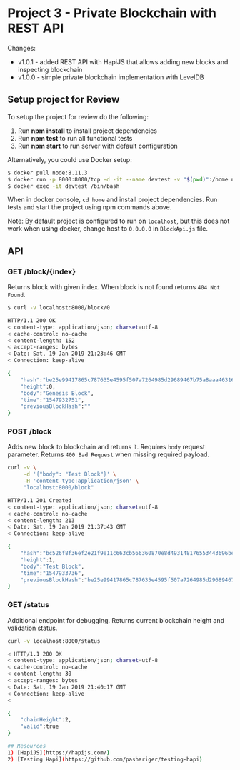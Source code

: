 # Project 3 - Private Blockchain with REST API

Changes: 
- v1.0.1 - added REST API with HapiJS that allows adding new blocks and inspecting blockchain
- v1.0.0 - simple private blockchain implementation with LevelDB

## Setup project for Review

To setup the project for review do the following:
1. Run __npm install__ to install project dependencies
2. Run __npm test__ to run all functional tests
3. Run __npm start__ to run server with default configuration

Alternatively, you could use Docker setup:
```bash
$ docker pull node:8.11.3
$ docker run -p 8000:8000/tcp -d -it --name devtest -v "$(pwd)":/home node:8.9.0
$ docker exec -it devtest /bin/bash
```

When in docker console, `cd home` and install project dependencies.
Run tests and start the project using npm commands above.

Note: By default project is configured to run on `localhost`, but this does not work when using docker, change host to `0.0.0.0` in `BlockApi.js` file.


## API

### GET /block/{index}
Returns block with given index. When block is not found returns `404 Not Found`.

```bash
$ curl -v localhost:8000/block/0

HTTP/1.1 200 OK
< content-type: application/json; charset=utf-8
< cache-control: no-cache
< content-length: 152
< accept-ranges: bytes
< Date: Sat, 19 Jan 2019 21:23:46 GMT
< Connection: keep-alive

{
    "hash":"be25e99417865c787635e4595f507a7264985d29689467b75a8aaa46316a6155",
    "height":0,
    "body":"Genesis Block",
    "time":"1547932751",
    "previousBlockHash":""
}
```

### POST /block
Adds new block to blockchain and returns it. Requires `body` request parameter.
Returns `400 Bad Request` when missing required payload.

```bash
curl -v \
     -d '{"body": "Test Block"}' \
     -H 'content-type:application/json' \
     "localhost:8000/block"

HTTP/1.1 201 Created
< content-type: application/json; charset=utf-8
< cache-control: no-cache
< content-length: 213
< Date: Sat, 19 Jan 2019 21:37:43 GMT
< Connection: keep-alive

{
    "hash":"bc526f8f36ef2e21f9e11c663cb566360870e8d493148176553443696be01159",
    "height":1,
    "body":"Test Block",
    "time":"1547933736",
    "previousBlockHash":"be25e99417865c787635e4595f507a7264985d29689467b75a8aaa46316a6155"
}
```

### GET /status
Additional endpoint for debugging. Returns current blockchain height and validation status.

```bash
curl -v localhost:8000/status

< HTTP/1.1 200 OK
< content-type: application/json; charset=utf-8
< cache-control: no-cache
< content-length: 30
< accept-ranges: bytes
< Date: Sat, 19 Jan 2019 21:40:17 GMT
< Connection: keep-alive
<

{   
    "chainHeight":2,
    "valid":true
}

## Resources
1) [HapiJS](https://hapijs.com/)
2) [Testing Hapi](https://github.com/pashariger/testing-hapi)